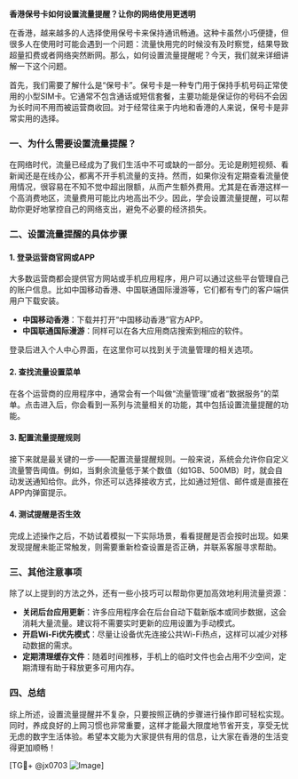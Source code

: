 **香港保号卡如何设置流量提醒？让你的网络使用更透明**

在香港，越来越多的人选择使用保号卡来保持通讯畅通。这种卡虽然小巧便捷，但很多人在使用时可能会遇到一个问题：流量快用完的时候没有及时察觉，结果导致超量扣费或者网络突然断网。那么，如何设置流量提醒呢？今天，我们就来详细讲解一下这个问题。

首先，我们需要了解什么是“保号卡”。保号卡是一种专门用于保持手机号码正常使用的小型SIM卡。它通常不包含通话或短信套餐，主要功能是保证你的号码不会因为长时间不用而被运营商收回。对于经常往来于内地和香港的人来说，保号卡是非常实用的选择。

### 一、为什么需要设置流量提醒？

在网络时代，流量已经成为了我们生活中不可或缺的一部分。无论是刷短视频、看新闻还是在线办公，都离不开手机流量的支持。然而，如果你没有定期查看流量使用情况，很容易在不知不觉中超出限额，从而产生额外费用。尤其是在香港这样一个高消费地区，流量费用可能比内地高出不少。因此，学会设置流量提醒，可以帮助你更好地掌控自己的网络支出，避免不必要的经济损失。

### 二、设置流量提醒的具体步骤

#### 1. 登录运营商官网或APP
大多数运营商都会提供官方网站或手机应用程序，用户可以通过这些平台管理自己的账户信息。比如中国移动香港、中国联通国际漫游等，它们都有专门的客户端供用户下载安装。

- **中国移动香港**：下载并打开“中国移动香港”官方APP。
- **中国联通国际漫游**：同样可以在各大应用商店搜索到相应的软件。

登录后进入个人中心界面，在这里你可以找到关于流量管理的相关选项。

#### 2. 查找流量设置菜单
在各个运营商的应用程序中，通常会有一个叫做“流量管理”或者“数据服务”的菜单。点击进入后，你会看到一系列与流量相关的功能，其中包括设置流量提醒的功能。

#### 3. 配置流量提醒规则
接下来就是最关键的一步——配置流量提醒规则。一般来说，系统会允许你自定义流量警告阈值。例如，当剩余流量低于某个数值（如1GB、500MB）时，就会自动发送通知给你。此外，你还可以选择接收方式，比如通过短信、邮件或是直接在APP内弹窗提示。

#### 4. 测试提醒是否生效
完成上述操作之后，不妨试着模拟一下实际场景，看看提醒是否会按时出现。如果发现提醒未能正常触发，则需要重新检查设置是否正确，并联系客服寻求帮助。

### 三、其他注意事项

除了以上提到的方法之外，还有一些小技巧可以帮助你更加高效地利用流量资源：

- **关闭后台应用更新**：许多应用程序会在后台自动下载新版本或同步数据，这会消耗大量流量。建议将不需要实时更新的应用设置为手动模式。
- **开启Wi-Fi优先模式**：尽量让设备优先连接公共Wi-Fi热点，这样可以减少对移动数据的需求。
- **定期清理缓存文件**：随着时间推移，手机上的临时文件也会占用不少空间，定期清理有助于释放更多可用内存。

### 四、总结

综上所述，设置流量提醒并不复杂，只要按照正确的步骤进行操作即可轻松实现。同时，养成良好的上网习惯也非常重要，这样才能最大限度地节省开支，享受无忧无虑的数字生活体验。希望本文能为大家提供有用的信息，让大家在香港的生活变得更加顺畅！

[TG💪+ @jx0703 ![Image](https://github.com/user-attachments/assets/dbca1d08-cadb-493c-b0ec-ad6f7a83f270)]